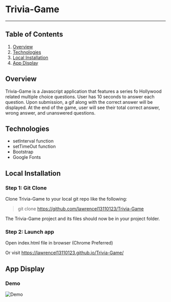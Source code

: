 # Trivia-Game
----------
## Table of Contents 
1. [Overview](#overview)
2. [Technologies](#technologies)
3. [Local Installation](#installation)
4. [App Display](#display)

<a name="overview"></a>
## Overview 
Trivia-Game is a Javascript application that features a series fo Hollywood related multiple choice questions. User has 10 seconds to answer each question. Upon submission, a gif along with the correct answer will be displayed. At the end of the game, user will see their total correct answer, wrong answer, and unanswered questions. 


<a name="technologies"></a>
## Technologies

 - setInterval function 
 - setTimeOut function 
 - Bootstrap 
 - Google Fonts

<a name="installation"></a>
## Local Installation

### Step 1: Git Clone

Clone Trivia-Game to your local git repo like the following:

> git clone https://github.com/lawrencel13110123/Trivia-Game

The Trivia-Game project and its files should now be in your project folder.

### Step 2: Launch app 

Open index.html file in browser (Chrome Preferred)

Or visit https://lawrencel13110123.github.io/Trivia-Game/

<a name="display"></a>
## App Display

### Demo

![Demo](/assets/images/demo.gif)